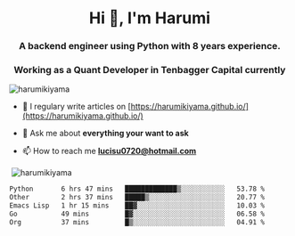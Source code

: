 <h1 align="center">Hi 👋, I'm Harumi</h1>
<h3 align="center">A backend engineer using <b>Python</b> with 8 years experience.</h3>
<h3 align="center">Working as a Quant Developer in <b>Tenbagger Capital</b> currently</h3>

<p align="left"> <img src="https://komarev.com/ghpvc/?username=harumikiyama" alt="harumikiyama" /> </p>


- 📝 I regulary write articles on [https://harumikiyama.github.io/](https://harumikiyama.github.io/)

- 💬 Ask me about **everything your want to ask**

- 📫 How to reach me **lucisu0720@hotmail.com**

<p>&nbsp;<img align="center" src="https://github-readme-stats.vercel.app/api?username=harumikiyama&show_icons=true" alt="harumikiyama" /></p>


<!--START_SECTION:waka-->

```txt
Python       6 hrs 47 mins   █████████████▒░░░░░░░░░░░   53.78 %
Other        2 hrs 37 mins   █████▒░░░░░░░░░░░░░░░░░░░   20.77 %
Emacs Lisp   1 hr 15 mins    ██▓░░░░░░░░░░░░░░░░░░░░░░   10.03 %
Go           49 mins         █▓░░░░░░░░░░░░░░░░░░░░░░░   06.58 %
Org          37 mins         █▒░░░░░░░░░░░░░░░░░░░░░░░   04.91 %
```

<!--END_SECTION:waka-->
